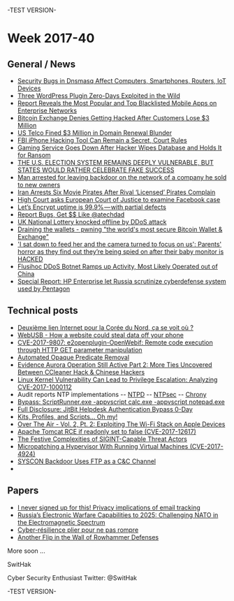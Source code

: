  -TEST VERSION-

# Week 2017-40

## General / News
- [Security Bugs in Dnsmasq Affect Computers, Smartphones, Routers, IoT Devices](https://www.bleepingcomputer.com/news/security/security-bugs-in-dnsmasq-affect-computers-smartphones-routers-iot-devices/)
- [Three WordPress Plugin Zero-Days Exploited in the Wild](https://www.bleepingcomputer.com/news/security/three-wordpress-plugin-zero-days-exploited-in-the-wild/)
- [Report Reveals the Most Popular and Top Blacklisted Mobile Apps on Enterprise Networks](https://www.bleepingcomputer.com/news/mobile/report-reveals-the-most-popular-and-top-blacklisted-mobile-apps-on-enterprise-networks/)
- [Bitcoin Exchange Denies Getting Hacked After Customers Lose $3 Million](https://www.bleepingcomputer.com/news/security/bitcoin-exchange-denies-getting-hacked-after-customers-lose-3-million/)
- [US Telco Fined $3 Million in Domain Renewal Blunder](https://www.bleepingcomputer.com/news/technology/us-telco-fined-3-million-in-domain-renewal-blunder/)
- [FBI iPhone Hacking Tool Can Remain a Secret, Court Rules](https://www.bleepingcomputer.com/news/government/fbi-iphone-hacking-tool-can-remain-a-secret-court-rules/)
- [Gaming Service Goes Down After Hacker Wipes Database and Holds It for Ransom](https://www.bleepingcomputer.com/news/security/gaming-service-goes-down-after-hacker-wipes-database-and-holds-it-for-ransom/)
- [THE U.S. ELECTION SYSTEM REMAINS DEEPLY VULNERABLE, BUT STATES WOULD RATHER CELEBRATE FAKE SUCCESS](https://theintercept.com/2017/10/03/us-election-2016-state-voting-systems/)
- [Man arrested for leaving backdoor on the network of a company he sold to new owners](https://www.justice.gov/usao-nj/pr/middlesex-county-new-jersey-man-charged-hacking-and-illegal-wiretapping-scheme)
- [Iran Arrests Six Movie Pirates After Rival ‘Licensed’ Pirates Complain](https://torrentfreak.com/iran-arrests-six-movie-pirates-after-rival-licensed-pirates-complain-171003/)
- [High Court asks European Court of Justice to examine Facebook case](https://www.irishtimes.com/news/crime-and-law/high-court-asks-european-court-of-justice-to-examine-facebook-case-1.3242468)
- [Let’s Encrypt uptime is 99.9% — with partial defects](https://medium.com/enigma-shards/lets-encrypt-uptime-and-operation-811cc1e018c0)
- [Report Bugs, Get $$ Like @atechdad](https://blog.torproject.org/report-bugs-get-money-like-atechdad)
- [UK National Lottery knocked offline by DDoS attack](https://www.welivesecurity.com/2017/10/02/uk-national-lottery-ddos-attack/)
 - [Draining the wallets - pwning "the world's most secure Bitcoin Wallet & Exchange"](http://s3cur3.it/blog/4)
 - ['I sat down to feed her and the camera turned to focus on us': Parents' horror as they find out they’re being spied on after their baby monitor is HACKED](http://www.dailymail.co.uk/news/article-4941292/Parents-say-spied-baby-monitor-hacked.html)
- [Flusihoc DDoS Botnet Ramps up Activity, Most Likely Operated out of China]( https://www.bleepingcomputer.com/news/security/flusihoc-ddos-botnet-ramps-up-activity-most-likely-operated-out-of-china/)
- [Special Report: HP Enterprise let Russia scrutinize cyberdefense system used by Pentagon](https://www.reuters.com/article/us-usa-cyber-russia-hpe-specialreport/special-report-hp-enterprise-let-russia-scrutinize-cyberdefense-system-used-by-pentagon-idUSKCN1C716M)

## Technical posts
- [Deuxième lien Internet pour la Corée du Nord, ça se voit où ? ](http://www.bortzmeyer.org/star-jv-transtelecom.html)
- [WebUSB - How a website could steal data off your phone](https://labs.mwrinfosecurity.com/blog/webusb/)
- [CVE-2017-9807: e2openplugin-OpenWebif: Remote code execution through HTTP GET parameter manipulation](http://seclists.org/fulldisclosure/2017/Oct/0)
- [Automated Opaque Predicate Removal](https://binary.ninja/2017/10/01/automated-opaque-predicate-removal.html)
- [Evidence Aurora Operation Still Active Part 2: More Ties Uncovered Between CCleaner Hack & Chinese Hackers](http://www.intezer.com/evidence-aurora-operation-still-active-part-2-more-ties-uncovered-between-ccleaner-hack-chinese-hackers/)
- [Linux Kernel Vulnerability Can Lead to Privilege Escalation: Analyzing CVE-2017-1000112](https://securingtomorrow.mcafee.com/mcafee-labs/linux-kernel-vulnerability-can-lead-to-privilege-escalation-analyzing-cve-2017-1000112/)
- Audit reports NTP implementations
 -- [NTPD](https://wiki.mozilla.org/images/e/ea/Ntp-report.pdf)
 -- [NTPsec](https://wiki.mozilla.org/images/1/10/Ntpsec-report.pdf)
 -- [Chrony](https://wiki.mozilla.org/images/e/e4/Chrony-report.pdf)
 - [Bypass: ScriptRunner.exe -appvscript calc.exe -appvscript notepad.exe](https://twitter.com/KyleHanslovan/status/914800377580503040)
 - [Full Disclosure: JitBit Helpdesk Authentication Bypass 0-Day](https://www.trustedsec.com/2017/09/full-disclosure-jitbit-helpdesk-authentication-bypass-0-day/)
 - [Kits, Profiles, and Scripts… Oh my!](https://blog.cobaltstrike.com/2017/10/03/kits-profiles-and-scripts-oh-my/)
 - [Over The Air - Vol. 2, Pt. 2: Exploiting The Wi-Fi Stack on Apple Devices](http://googleprojectzero.blogspot.com/2017/10/over-air-vol-2-pt-2-exploiting-wi-fi.html)
 - [Apache Tomcat RCE if readonly set to false (CVE-2017-12617) ](https://www.alphabot.com/security/blog/2017/java/Apache-Tomcat-RCE-CVE-2017-12617.html)
 - [The Festive Complexities of SIGINT-Capable Threat Actors](https://cdn.securelist.com/files/2017/10/Guerrero-Saade-Raiu-VB2017.pdf)
 - [Micropatching a Hypervisor With Running Virtual Machines (CVE-2017-4924) ](https://0patch.blogspot.fr/2017/10/micropatching-hypervisor-with-running.html)
 - [SYSCON Backdoor Uses FTP as a C&C Channel](http://blog.trendmicro.com/trendlabs-security-intelligence/syscon-backdoor-uses-ftp-as-a-cc-channel/)
 - 
 
 
 ## Papers
 - [I never signed up for this!
Privacy implications of email tracking
](https://senglehardt.com/papers/pets18_email_tracking.pdf)
- [Russia’s Electronic Warfare Capabilities to 2025: Challenging NATO in the Electromagnetic Spectrum](https://www.icds.ee/fileadmin/media/icds.ee/doc/ICDS_Report_Russias_Electronic_Warfare_to_2025.pdf)
- [Cyber-résilience plier pour ne pas rompre](https://www.wavestone.com/app/uploads/2017/09/Focus-Cyberresilience.pdf)
- [Another Flip in the Wall of Rowhammer Defenses](https://arxiv.org/pdf/1710.00551.pdf)


More soon ...



SwitHak

Cyber Security Enthusiast
Twitter: @SwitHak
 
 -TEST VERSION-
